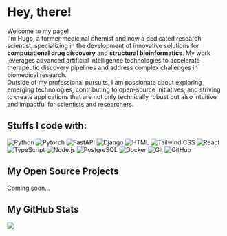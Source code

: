 <!--
**hugolld/hugolld** is a ✨ _special_ ✨ repository because its `README.md` (this file) appears on your GitHub profile.

Here are some ideas to get you started:

- 🔭 I’m currently working on ...
- 🌱 I’m currently learning ...
- 👯 I’m looking to collaborate on ...
- 🤔 I’m looking for help with ...
- 💬 Ask me about ...
- 📫 How to reach me: ...
- 😄 Pronouns: ...
- ⚡ Fun fact: ...
-->

<h1>Hey, there!</h1>

<p> Welcome to my page!<br>
I'm Hugo, a former medicinal chemist and now a dedicated research scientist, specializing in the development of innovative solutions for <b>computational drug discovery</b> and <b>structural bioinformatics</b>. My work leverages advanced artificial intelligence technologies to accelerate therapeutic discovery pipelines and address complex challenges in biomedical research.</br>
Outside of my professional pursuits, I am passionate about exploring emerging technologies, contributing to open-source initiatives, and striving to create applications that are not only technically robust but also intuitive and impactful for scientists and researchers.
</p>

<h2>Stuffs I code with:</h2>
<img alt="Python" src="https://img.shields.io/badge/-Python-2B5B83?style=flat-square&logo=python&logoColor=white" />

<img alt="Pytorch" src="https://img.shields.io/badge/-Pytorch-EE4C2C?style=flat-square&logo=pytorch&logoColor=white" />

<img alt="FastAPI" src="https://img.shields.io/badge/-FastAPI-009485?style=flat-square&logo=fastapi&logoColor=white" />

<img alt="Django" src="https://img.shields.io/badge/-Django-0C4B33?style=flat-square&logo=django&logoColor=white" />

<img alt="HTML" src="https://img.shields.io/badge/-HTML5-E34F26?style=flat-square&logo=html5&logoColor=white" />

<img alt="Tailwind CSS" src="https://img.shields.io/badge/-Tailwind%20CSS-06B6D4?style=flat-square&logo=tailwindcss&logoColor=white" />

<img alt="React" src="https://img.shields.io/badge/-React-45b8d8?style=flat-square&logo=react&logoColor=white" />

<img alt="TypeScript" src="https://img.shields.io/badge/-TypeScript-3178C6?style=flat-square&logo=typescript&logoColor=white" />

<img alt="Node.js" src="https://img.shields.io/badge/-Node.js-339933?style=flat-square&logo=nodedotjs&logoColor=white" />

<img alt="PostgreSQL" src="https://img.shields.io/badge/-PostgreSQL-316192?style=flat-square&logo=postgresql&logoColor=white" />

<img alt="Docker" src="https://img.shields.io/badge/-Docker-2496ED?style=flat-square&logo=docker&logoColor=white" />

<img alt="Git" src="https://img.shields.io/badge/-Git-F05032?style=flat-square&logo=git&logoColor=white" />

<img alt="GitHub" src="https://img.shields.io/badge/-GitHub-181717?style=flat-square&logo=github&logoColor=white" />

<h2>My Open Source Projects</h2>

Coming soon...

<h2>My GitHub Stats</h2>

![](https://github-readme-stats.vercel.app/api?username=hugolld&show_icons=true&theme=transparent)


